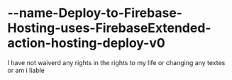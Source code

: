 # --name-Deploy-to-Firebase-Hosting-uses-FirebaseExtended-action-hosting-deploy-v0
I have not waiverd any rights in the rights to my life or changing any textes or am i liable
